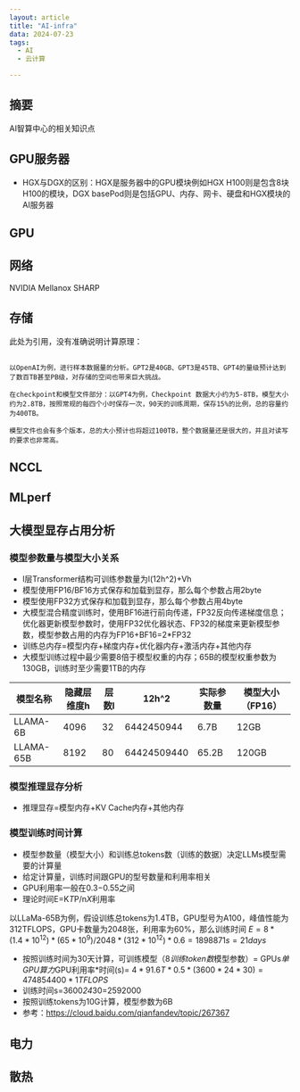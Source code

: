 ```yaml
---
layout: article
title: "AI-infra"
data: 2024-07-23
tags:
  - AI
  - 云计算

---
```



## 摘要

AI智算中心的相关知识点

## GPU服务器

- HGX与DGX的区别：HGX是服务器中的GPU模块例如HGX H100则是包含8块H100的模块，DGX basePod则是包括GPU、内存、网卡、硬盘和HGX模块的AI服务器

## GPU

## 网络

NVIDIA Mellanox SHARP

## 存储

此处为引用，没有准确说明计算原理：

```

以OpenAI为例，进行样本数据量的分析。GPT2是40GB、GPT3是45TB、GPT4的量级预计达到了数百TB甚至PB级，对存储的空间也带来巨大挑战。

在checkpoint和模型文件部分：以GPT4为例，Checkpoint 数据大小约为5-8TB，模型大小约为2.8TB，按照常规的每四个小时保存一次，90天的训练周期，保存15%的比例，总的容量约为400TB。

模型文件也会有多个版本，总的大小预计也将超过100TB，整个数据量还是很大的，并且对读写的要求也非常高。

```

## NCCL

## MLperf

## 大模型显存占用分析

### 模型参数量与模型大小关系

- l层Transformer结构可训练参数量为l(12h^2)+Vh
- 模型使用FP16/BF16方式保存和加载到显存，那么每个参数占用2byte
- 模型使用FP32方式保存和加载到显存，那么每个参数占用4byte
- 大模型混合精度训练时，使用BF16进行前向传递，FP32反向传递梯度信息；优化器更新模型参数时，使用FP32优化器状态、FP32的梯度来更新模型参数，模型参数占用的内存为FP16+BF16=2*FP32
- 训练总内存=模型内存+梯度内存+优化器内存+激活内存+其他内存
- 大模型训练过程中最少需要8倍于模型权重的内存；65B的模型权重参数为130GB，训练时至少需要1TB的内存

| 模型名称 | 隐藏层维度h | 层数l | 12h^2 | 实际参数量 | 模型大小（FP16） |
| -------- | ----------- | ----- | ----- | ---------- | ---------------- |
| LLAMA-6B | 4096        | 32      | 6442450944 | 6.7B      | 12GB       |
| LLAMA-65B| 8192        | 80      | 64424509440 | 65.2B     | 120GB     |

### 模型推理显存分析

- 推理显存=模型内存+KV Cache内存+其他内存

### 模型训练时间计算

- 模型参数量（模型大小）和训练总tokens数（训练的数据）决定LLMs模型需要的计算量
- 给定计算量，训练时间跟GPU的型号数量和利用率相关
- GPU利用率一般在0.3−0.55之间
- 理论时间E=K*T*P/n*X*利用率  


以LLaMa-65B为例，假设训练总tokens为1.4TB，GPU型号为A100，峰值性能为312TFLOPS，GPU卡数量为2048张，利用率为60%，那么训练时间
$E=8*(1.4*10^{12})*(65*10^9)/2048*(312*10^{12})*0.6=1898871s=21 days$

- 按照训练时间为30天计算，可训练模型（8*训练token数*模型参数）= GPUs*单GPU算力*GPU利用率*时间(s)= $4*91.6T*0.5*(3600*24*30)=474854400*1TFLOPS$
- 训练时间s=3600*24*30=2592000
- 按照训练tokens为10G计算，模型参数为6B
- 参考：https://cloud.baidu.com/qianfandev/topic/267367

## 电力

## 散热
